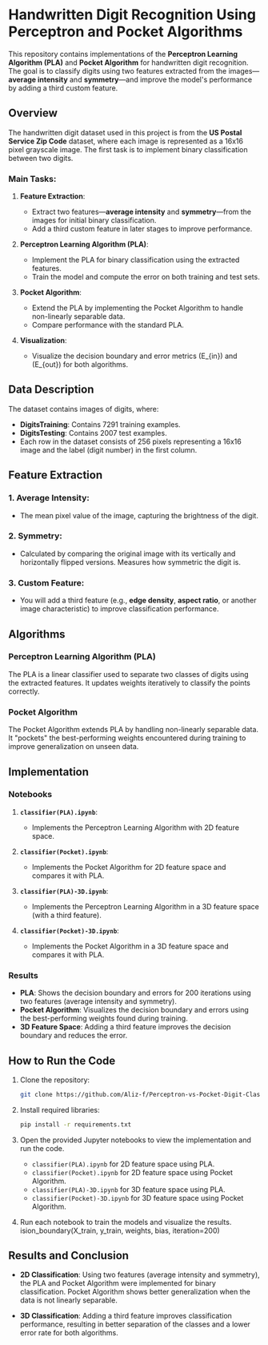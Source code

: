 # Handwritten Digit Recognition Using Perceptron and Pocket Algorithms

This repository contains implementations of the **Perceptron Learning Algorithm (PLA)** and **Pocket Algorithm** for handwritten digit recognition. The goal is to classify digits using two features extracted from the images—**average intensity** and **symmetry**—and improve the model's performance by adding a third custom feature.

## Overview

The handwritten digit dataset used in this project is from the **US Postal Service Zip Code** dataset, where each image is represented as a 16x16 pixel grayscale image. The first task is to implement binary classification between two digits.

### Main Tasks:
1. **Feature Extraction**: 
   - Extract two features—**average intensity** and **symmetry**—from the images for initial binary classification.
   - Add a third custom feature in later stages to improve performance.
   
2. **Perceptron Learning Algorithm (PLA)**:
   - Implement the PLA for binary classification using the extracted features.
   - Train the model and compute the error on both training and test sets.

3. **Pocket Algorithm**:
   - Extend the PLA by implementing the Pocket Algorithm to handle non-linearly separable data.
   - Compare performance with the standard PLA.

4. **Visualization**:
   - Visualize the decision boundary and error metrics \(E_{in}\) and \(E_{out}\) for both algorithms.

## Data Description

The dataset contains images of digits, where:
- **DigitsTraining**: Contains 7291 training examples.
- **DigitsTesting**: Contains 2007 test examples.
- Each row in the dataset consists of 256 pixels representing a 16x16 image and the label (digit number) in the first column.

## Feature Extraction

### 1. **Average Intensity**:
   - The mean pixel value of the image, capturing the brightness of the digit.

### 2. **Symmetry**:
   - Calculated by comparing the original image with its vertically and horizontally flipped versions. Measures how symmetric the digit is.

### 3. **Custom Feature**:
   - You will add a third feature (e.g., **edge density**, **aspect ratio**, or another image characteristic) to improve classification performance.

## Algorithms

### Perceptron Learning Algorithm (PLA)
The PLA is a linear classifier used to separate two classes of digits using the extracted features. It updates weights iteratively to classify the points correctly.

### Pocket Algorithm
The Pocket Algorithm extends PLA by handling non-linearly separable data. It "pockets" the best-performing weights encountered during training to improve generalization on unseen data.

## Implementation

### Notebooks

1. **`classifier(PLA).ipynb`**:
   - Implements the Perceptron Learning Algorithm with 2D feature space.
   
2. **`classifier(Pocket).ipynb`**:
   - Implements the Pocket Algorithm for 2D feature space and compares it with PLA.

3. **`classifier(PLA)-3D.ipynb`**:
   - Implements the Perceptron Learning Algorithm in a 3D feature space (with a third feature).
   
4. **`classifier(Pocket)-3D.ipynb`**:
   - Implements the Pocket Algorithm in a 3D feature space and compares it with PLA.

### Results
- **PLA**: Shows the decision boundary and errors for 200 iterations using two features (average intensity and symmetry).
- **Pocket Algorithm**: Visualizes the decision boundary and errors using the best-performing weights found during training.
- **3D Feature Space**: Adding a third feature improves the decision boundary and reduces the error.

## How to Run the Code

1. Clone the repository:
    ```bash
    git clone https://github.com/Aliz-f/Perceptron-vs-Pocket-Digit-Classifier.git
    ```

2. Install required libraries:
    ```bash
    pip install -r requirements.txt
    ```

3. Open the provided Jupyter notebooks to view the implementation and run the code.

    - `classifier(PLA).ipynb` for 2D feature space using PLA.
    - `classifier(Pocket).ipynb` for 2D feature space using Pocket Algorithm.
    - `classifier(PLA)-3D.ipynb` for 3D feature space using PLA.
    - `classifier(Pocket)-3D.ipynb` for 3D feature space using Pocket Algorithm.

4. Run each notebook to train the models and visualize the results.
ision_boundary(X_train, y_train, weights, bias, iteration=200)


## Results and Conclusion

- **2D Classification**: Using two features (average intensity and symmetry), the PLA and Pocket Algorithm were implemented for binary classification. Pocket Algorithm shows better generalization when the data is not linearly separable.
  
- **3D Classification**: Adding a third feature improves classification performance, resulting in better separation of the classes and a lower error rate for both algorithms.
